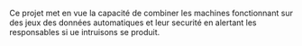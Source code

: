 Ce projet met en vue la capacité de combiner les machines fonctionnant sur des jeux des données automatiques et leur securité en alertant les responsables si ue intruisons se produit.
